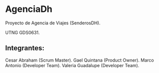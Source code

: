 # AgenciaDh

Proyecto de Agencia de Viajes (SenderosDH).

UTNG GDS0631.

## Integrantes:

Cesar Abraham (Scrum Master).
Gael Quintana (Product Owner).
Marco Antonio (Developer Team).
Valeria Guadalupe (Developer Team).